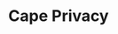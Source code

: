 ---
git: https://github.com/capeprivacy
linkedin: https://linkedin.com/company/capeprivacy
logohandle: capeprivacy
sort: capeprivacy
title: Cape Privacy
twitter: https://x.com/capeprivacy
website: https://capeprivacy.com/
---